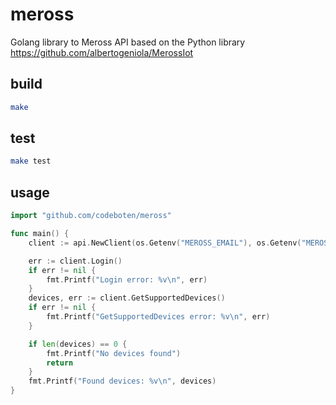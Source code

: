 # meross
Golang library to Meross API based on the Python library https://github.com/albertogeniola/MerossIot

## build

```bash
make
```

## test
```bash
make test
```

## usage
```go
import "github.com/codeboten/meross"

func main() {
	client := api.NewClient(os.Getenv("MEROSS_EMAIL"), os.Getenv("MEROSS_PASSWORD"))

	err := client.Login()
	if err != nil {
		fmt.Printf("Login error: %v\n", err)
	}
	devices, err := client.GetSupportedDevices()
	if err != nil {
		fmt.Printf("GetSupportedDevices error: %v\n", err)
	}

	if len(devices) == 0 {
		fmt.Printf("No devices found")
		return
	}
	fmt.Printf("Found devices: %v\n", devices)
}
```